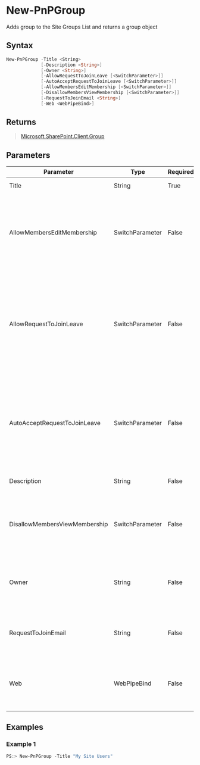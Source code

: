 # New-PnPGroup
Adds group to the Site Groups List and returns a group object
## Syntax
```powershell
New-PnPGroup -Title <String>
             [-Description <String>]
             [-Owner <String>]
             [-AllowRequestToJoinLeave [<SwitchParameter>]]
             [-AutoAcceptRequestToJoinLeave [<SwitchParameter>]]
             [-AllowMembersEditMembership [<SwitchParameter>]]
             [-DisallowMembersViewMembership [<SwitchParameter>]]
             [-RequestToJoinEmail <String>]
             [-Web <WebPipeBind>]
```


## Returns
>[Microsoft.SharePoint.Client.Group](https://msdn.microsoft.com/en-us/library/microsoft.sharepoint.client.group.aspx)

## Parameters
Parameter|Type|Required|Description
---------|----|--------|-----------
|Title|String|True|The Title of the group|
|AllowMembersEditMembership|SwitchParameter|False|A switch parameter that specifies whether group members can modify membership in the group|
|AllowRequestToJoinLeave|SwitchParameter|False|A switch parameter that specifies whether to allow users to request membership in the group and to allow users to request to leave the group|
|AutoAcceptRequestToJoinLeave|SwitchParameter|False|A switch parameter that specifies whether users are automatically added or removed when they make a request|
|Description|String|False|The description for the group|
|DisallowMembersViewMembership|SwitchParameter|False|A switch parameter that disallows group members to view membership.|
|Owner|String|False|The owner for the group, which can be a user or another group|
|RequestToJoinEmail|String|False|The e-mail address to which membership requests are sent|
|Web|WebPipeBind|False|The web to apply the command to. Omit this parameter to use the current web.|
## Examples

### Example 1
```powershell
PS:> New-PnPGroup -Title "My Site Users"
```

